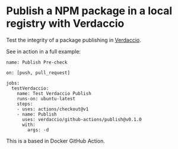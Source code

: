 # Publish a NPM package in a local registry with Verdaccio

Test the integrity of a package publishing in [Verdaccio](https://verdaccio.org/).

See in action in a full example:

```
name: Publish Pre-check

on: [push, pull_request]

jobs:
  testVerdaccio:
    name: Test Verdaccio Publish
    runs-on: ubuntu-latest
    steps:
    - uses: actions/checkout@v1
    - name: Publish
      uses: verdaccio/github-actions/publish@v0.1.0
      with:
        args: -d
```

This is a based in Docker GitHub Action.
